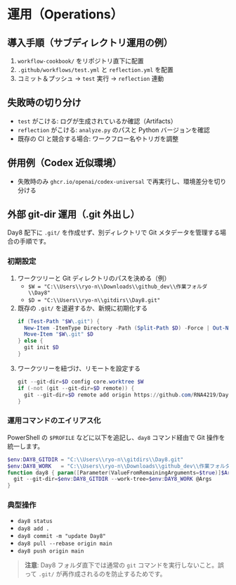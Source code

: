 # 運用（Operations）

## 導入手順（サブディレクトリ運用の例）
1. `workflow-cookbook/` をリポジトリ直下に配置
2. `.github/workflows/test.yml` と `reflection.yml` を配置
3. コミット＆プッシュ → `test` 実行 → `reflection` 連動

## 失敗時の切り分け
- `test` がこける: ログが生成されているか確認（Artifacts）
- `reflection` がこける: `analyze.py` のパスと Python バージョンを確認
- 既存の CI と競合する場合: ワークフロー名やトリガを調整

## 併用例（Codex 近似環境）
- 失敗時のみ `ghcr.io/openai/codex-universal` で再実行し、環境差分を切り分ける

## 外部 git-dir 運用（.git 外出し）
Day8 配下に `.git/` を作成せず、別ディレクトリで Git メタデータを管理する場合の手順です。

### 初期設定
1. ワークツリーと Git ディレクトリのパスを決める（例）
   - `$W = "C:\\Users\\ryo-n\\Downloads\\github_dev\\作業フォルダ\\Day8"`
   - `$D = "C:\\Users\\ryo-n\\gitdirs\\Day8.git"`
2. 既存の `.git/` を退避するか、新規に初期化する
   ```powershell
   if (Test-Path "$W\.git") {
     New-Item -ItemType Directory -Path (Split-Path $D) -Force | Out-Null
     Move-Item "$W\.git" $D
   } else {
     git init $D
   }
   ```
3. ワークツリーを紐づけ、リモートを設定する
   ```powershell
   git --git-dir=$D config core.worktree $W
   if (-not (git --git-dir=$D remote)) {
     git --git-dir=$D remote add origin https://github.com/RNA4219/Day8.git
   }
   ```

### 運用コマンドのエイリアス化
PowerShell の `$PROFILE` などに以下を追記し、`day8` コマンド経由で Git 操作を統一します。
```powershell
$env:DAY8_GITDIR = "C:\\Users\\ryo-n\\gitdirs\\Day8.git"
$env:DAY8_WORK   = "C:\\Users\\ryo-n\\Downloads\\github_dev\\作業フォルダ\\Day8"
function day8 { param([Parameter(ValueFromRemainingArguments=$true)]$Args)
  git --git-dir=$env:DAY8_GITDIR --work-tree=$env:DAY8_WORK @Args
}
```

### 典型操作
- `day8 status`
- `day8 add .`
- `day8 commit -m "update Day8"`
- `day8 pull --rebase origin main`
- `day8 push origin main`

> **注意**: Day8 フォルダ直下では通常の `git` コマンドを実行しないこと。誤って `.git/` が再作成されるのを防止するためです。
